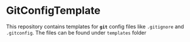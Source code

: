 # GitConfigTemplate

This repository contains templates for **`git`** config files like `.gitignore` and `.gitconfig`.
The files can be found under `templates` folder

